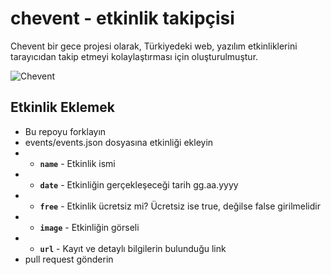 # chevent - etkinlik takipçisi

Chevent bir gece projesi olarak, Türkiyedeki web, yazılım etkinliklerini tarayıcıdan takip etmeyi kolaylaştırması için oluşturulmuştur.

![Chevent](https://raw.githubusercontent.com/codeui/chevent/master/screenshot.png)

## Etkinlik Eklemek

- Bu repoyu forklayın
- events/events.json dosyasına etkinliği ekleyin
- - **`name`** - Etkinlik ismi
- - **`date`** - Etkinliğin gerçekleşeceği tarih gg.aa.yyyy
- - **`free`** - Etkinlik ücretsiz mi? Ücretsiz ise true, değilse false girilmelidir
- - **`image`** - Etkinliğin görseli
- - **`url`** - Kayıt ve detaylı bilgilerin bulunduğu link
- pull request gönderin
